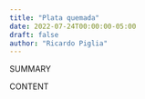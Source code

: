 ```yaml
---
title: "Plata quemada"
date: 2022-07-24T00:00:00-05:00
draft: false
author: "Ricardo Piglia"
---
```


SUMMARY

<!--more-->

CONTENT